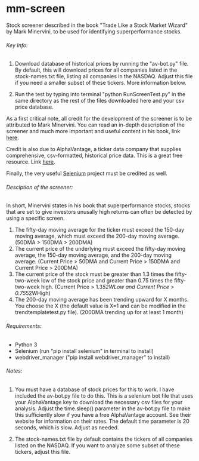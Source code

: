 
# mm-screen

Stock screener described in the book "Trade Like a Stock Market Wizard" by Mark Minervini, to be used for identifying superperformance stocks.



###### Key Info:

1. Download database of historical prices by running the "av-bot.py" file. By default, this will download prices for all companies listed in the stock-names.txt file, listing all companies in the NASDAQ. Adjust this file if you need a smaller subset of these tickers. More information below.

2. Run the test by typing into terminal "python RunScreenTest.py" in the same directory as the rest of the files downloaded here and your csv price database.



As a first critical note, all credit for the development of the screener is to be attributed to Mark Minervini. You can read an in-depth description of the screener and much more important and useful content in his book, link [here](https://www.amazon.com/Trade-Like-Stock-Market-Wizard/dp/0071807225).

Credit is also due to AlphaVantage, a ticker data company that supplies comprehensive, csv-formatted, historical price data. This is a great free resource. Link [here](https://www.alphavantage.co/).

Finally, the very useful [Selenium](https://www.selenium.dev/) project must be credited as well. 



###### Desciption of the screener:

In short, Minervini states in his book that superperformance stocks, stocks that are set to give investors unusally high returns can often be detected by using a specific screen. 

  1. The fifty-day moving average for the ticker must exceed the 150-day moving average, which must exceed the 200-day moving average. (50DMA > 150DMA > 200DMA)
  2. The current price of the underlying must exceed the fifty-day moving average, the 150-day moving average, and the 200-day moving average. (Current Price > 50DMA and Current Price > 150DMA and Current Price > 200DMA)
  3. The current price of the stock must be greater than 1.3 times the fifty-two-week low of the stock price and greater than 0.75 times the fifty-two-week high. (Current Price > 1.3*52WLow and Current Price > 0.75*52WHigh)
  4. The 200-day moving average has been trending upward for X months. You choose the X (the default value is X=1 and can be modified in the trendtemplatetest.py file). 
      (200DMA trending up for at least 1 month)
      


###### Requirements:

- Python 3
- Selenium (run "pip install selenium" in terminal to install)
- webdriver_manager ("pip install webdriver_manager" to install)



###### Notes:

  1. You must have a database of stock prices for this to work. I have included the av-bot.py file to do this. This is a selenium bot file that uses your AlphaVantage key to download the necessary csv files for your analysis. Adjust the time.sleep() parameter in the av-bot.py file to make this sufficiently slow if you have a free AlphaVantage account. See their website for information on their rates. The default time parameter is 20 seconds, which is slow. Adjust as needed.
  
  2. The stock-names.txt file by default contains the tickers of all companies listed on the NASDAQ. If you want to analyze some subset of these tickers, adjust this file.
  
 
